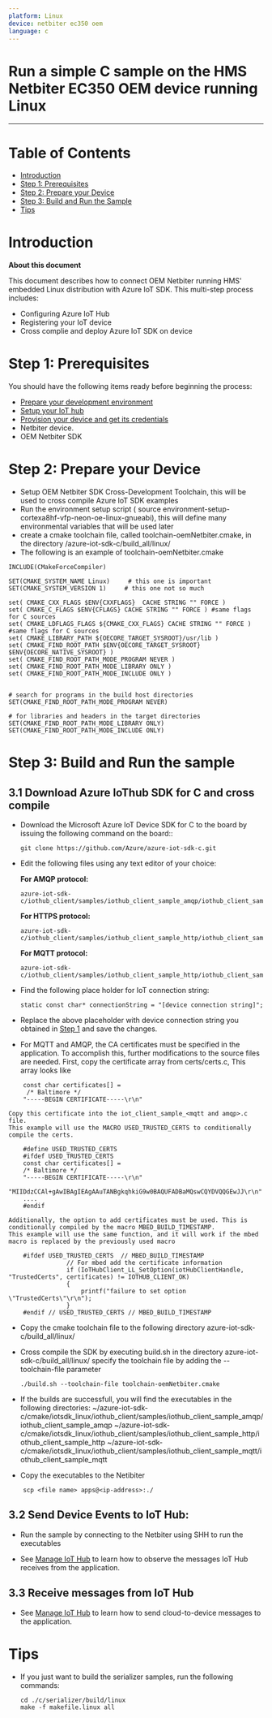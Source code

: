 ```yaml
---
platform: Linux
device: netbiter ec350 oem
language: c
---
```


Run a simple C sample on the HMS Netbiter EC350 OEM device running Linux
===
---

# Table of Contents

-   [Introduction](#Introduction)
-   [Step 1: Prerequisites](#Prerequisites)
-   [Step 2: Prepare your Device](#PrepareDevice)
-   [Step 3: Build and Run the Sample](#Build)
-   [Tips](#tips)


<a name="Introduction"></a>
# Introduction

**About this document**

This document describes how to connect OEM Netbiter running HMS' embedded Linux distribution with Azure IoT SDK. This multi-step process includes:
-   Configuring Azure IoT Hub
-   Registering your IoT device
-   Cross complie and deploy Azure IoT SDK on device

<a name="Prerequisites"></a>
# Step 1: Prerequisites

You should have the following items ready before beginning the process:

-   [Prepare your development environment][setup-devbox-linux]
-   [Setup your IoT hub][lnk-setup-iot-hub]
-   [Provision your device and get its credentials][lnk-manage-iot-hub]
-   Netbiter device.
-   OEM Netbiter SDK

<a name="PrepareDevice"></a>
# Step 2: Prepare your Device
-   Setup OEM Netbiter SDK Cross-Development Toolchain, this will be used to cross compile Azure IoT SDK examples
-   Run the environment setup script ( source environment-setup-cortexa8hf-vfp-neon-oe-linux-gnueabi), this will define many environmental variables that will be used later
-   create a cmake toolchain file, called toolchain-oemNetbiter.cmake, in the directory /azure-iot-sdk-c/build_all/linux/
-   The following is an example of toolchain-oemNetbiter.cmake

```
INCLUDE(CMakeForceCompiler)

SET(CMAKE_SYSTEM_NAME Linux)     # this one is important
SET(CMAKE_SYSTEM_VERSION 1)     # this one not so much

set( CMAKE_CXX_FLAGS $ENV{CXXFLAGS}  CACHE STRING "" FORCE )
set( CMAKE_C_FLAGS $ENV{CFLAGS} CACHE STRING "" FORCE ) #same flags for C sources
set( CMAKE_LDFLAGS_FLAGS ${CMAKE_CXX_FLAGS} CACHE STRING "" FORCE ) #same flags for C sources
set( CMAKE_LIBRARY_PATH ${OECORE_TARGET_SYSROOT}/usr/lib )
set( CMAKE_FIND_ROOT_PATH $ENV{OECORE_TARGET_SYSROOT} $ENV{OECORE_NATIVE_SYSROOT} )
set( CMAKE_FIND_ROOT_PATH_MODE_PROGRAM NEVER )
set( CMAKE_FIND_ROOT_PATH_MODE_LIBRARY ONLY )
set( CMAKE_FIND_ROOT_PATH_MODE_INCLUDE ONLY )


# search for programs in the build host directories
SET(CMAKE_FIND_ROOT_PATH_MODE_PROGRAM NEVER)

# for libraries and headers in the target directories
SET(CMAKE_FIND_ROOT_PATH_MODE_LIBRARY ONLY)
SET(CMAKE_FIND_ROOT_PATH_MODE_INCLUDE ONLY)
```


<a name="Build"></a>
# Step 3: Build and Run the sample

<a name="Load"></a>
## 3.1 Download Azure IoThub SDK for C and cross compile


-   Download the Microsoft Azure IoT Device SDK for C to the board by issuing the following command on the board::

        git clone https://github.com/Azure/azure-iot-sdk-c.git

-   Edit the following files using any text editor of your choice:

    **For AMQP protocol:**

        azure-iot-sdk-c/iothub_client/samples/iothub_client_sample_amqp/iothub_client_sample_amqp.c

    **For HTTPS protocol:**

        azure-iot-sdk-c/iothub_client/samples/iothub_client_sample_http/iothub_client_sample_http.c

     **For MQTT protocol:**

        azure-iot-sdk-c/iothub_client/samples/iothub_client_sample_http/iothub_client_sample_mqtt.c

-   Find the following place holder for IoT connection string:

        static const char* connectionString = "[device connection string]";

-   Replace the above placeholder with device connection string you obtained in [Step 1](#Prerequisites) and save the changes.

-   For MQTT and AMQP, the CA certificates must be specified in the application. To accomplish this, further modifications to the source files are needed.
    First, copy the certificate array from certs/certs.c,  This array looks like
```
    const char certificates[] =
     /* Baltimore */
    "-----BEGIN CERTIFICATE-----\r\n"
```
    Copy this certificate into the iot_client_sample_<mqtt and amqp>.c file. 
    This example will use the MACRO USED_TRUSTED_CERTS to conditionally compile the certs.

```
    #define USED_TRUSTED_CERTS
    #ifdef USED_TRUSTED_CERTS
    const char certificates[] =
    /* Baltimore */
    "-----BEGIN CERTIFICATE-----\r\n"
    "MIIDdzCCAl+gAwIBAgIEAgAAuTANBgkqhkiG9w0BAQUFADBaMQswCQYDVQQGEwJJ\r\n"
    ....
    #endif
```     
    Additionally, the option to add certificates must be used. This is conditionally compiled by the macro MBED_BUILD_TIMESTAMP.
    This example will use the same function, and it will work if the mbed macro is replaced by the previously used macro

```
    #ifdef USED_TRUSTED_CERTS  // MBED_BUILD_TIMESTAMP
                // For mbed add the certificate information
                if (IoTHubClient_LL_SetOption(iotHubClientHandle, "TrustedCerts", certificates) != IOTHUB_CLIENT_OK)
                {
                    printf("failure to set option \"TrustedCerts\"\r\n");
                }
    #endif // USED_TRUSTED_CERTS // MBED_BUILD_TIMESTAMP
```    

-   Copy the cmake toolchain file to the following directory azure-iot-sdk-c/build_all/linux/   
-   Cross compile the SDK by executing build.sh in the directory azure-iot-sdk-c/build_all/linux/
    specify the toolchain file by adding the --toolchain-file parameter

        ./build.sh --toolchain-file toolchain-oemNetbiter.cmake


-  If the builds are successfull, you will find the executables in the following directories:
    ~/azure-iot-sdk-c/cmake/iotsdk_linux/iothub_client/samples/iothub_client_sample_amqp/iothub_client_sample_amqp
    ~/azure-iot-sdk-c/cmake/iotsdk_linux/iothub_client/samples/iothub_client_sample_http/iothub_client_sample_http
    ~/azure-iot-sdk-c/cmake/iotsdk_linux/iothub_client/samples/iothub_client_sample_mqtt/iothub_client_sample_mqtt

-   Copy the executables to the Netibiter
```
    scp <file name> apps@<ip-address>:./
```

## 3.2 Send Device Events to IoT Hub:

-   Run the sample by connecting to the Netbiter using SHH to run the executables


-   See [Manage IoT Hub][lnk-manage-iot-hub] to learn how to observe the messages IoT Hub receives from the application.

## 3.3 Receive messages from IoT Hub

-   See [Manage IoT Hub][lnk-manage-iot-hub] to learn how to send cloud-to-device messages to the application.

<a name="tips"></a>
# Tips

- If you just want to build the serializer samples, run the following commands:

  ```
  cd ./c/serializer/build/linux
  make -f makefile.linux all
  ```

[setup-devbox-linux]: https://github.com/Azure/azure-iot-sdk-c/blob/master/doc/devbox_setup.md
[lnk-setup-iot-hub]: ../setup_iothub.md
[lnk-manage-iot-hub]: ../manage_iot_hub.md
